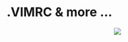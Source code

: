 # .VIMRC & more ...
<p align="center">
  <img src="https://giphy.com/gifs/abstract-paint-on-glass-26FPB9J8XlrBPtcg8/fullscreen" />
</p>

